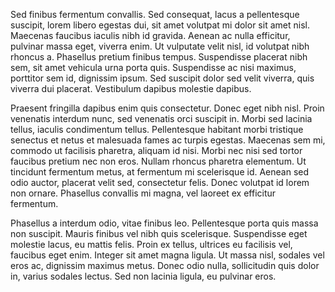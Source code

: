 <!--
title: Sed Finibus 
-->
Sed finibus fermentum convallis. Sed consequat, lacus a pellentesque
suscipit, lorem libero egestas dui, sit amet volutpat mi dolor sit amet
nisl. Maecenas faucibus iaculis nibh id gravida. Aenean ac nulla
efficitur, pulvinar massa eget, viverra enim. Ut vulputate velit nisl,
id volutpat nibh rhoncus a. Phasellus pretium finibus tempus.
Suspendisse placerat nibh sem, sit amet vehicula urna porta quis.
Suspendisse ac nisi maximus, porttitor sem id, dignissim ipsum. Sed
suscipit dolor sed velit viverra, quis viverra dui placerat. Vestibulum
dapibus molestie dapibus.

Praesent fringilla dapibus enim quis consectetur. Donec eget nibh nisl.
Proin venenatis interdum nunc, sed venenatis orci suscipit in. Morbi sed
lacinia tellus, iaculis condimentum tellus. Pellentesque habitant morbi
tristique senectus et netus et malesuada fames ac turpis egestas.
Maecenas sem mi, commodo ut facilisis pharetra, aliquam id nisi. Morbi
nec nisi sed tortor faucibus pretium nec non eros. Nullam rhoncus
pharetra elementum. Ut tincidunt fermentum metus, at fermentum mi
scelerisque id. Aenean sed odio auctor, placerat velit sed, consectetur
felis. Donec volutpat id lorem non ornare. Phasellus convallis mi magna,
vel laoreet ex efficitur fermentum.

Phasellus a interdum odio, vitae finibus leo. Pellentesque porta quis
massa non suscipit. Mauris finibus vel nibh quis scelerisque.
Suspendisse eget molestie lacus, eu mattis felis. Proin ex tellus,
ultrices eu facilisis vel, faucibus eget enim. Integer sit amet magna
ligula. Ut massa nisl, sodales vel eros ac, dignissim maximus metus.
Donec odio nulla, sollicitudin quis dolor in, varius sodales lectus. Sed
non lacinia ligula, eu pulvinar eros.
